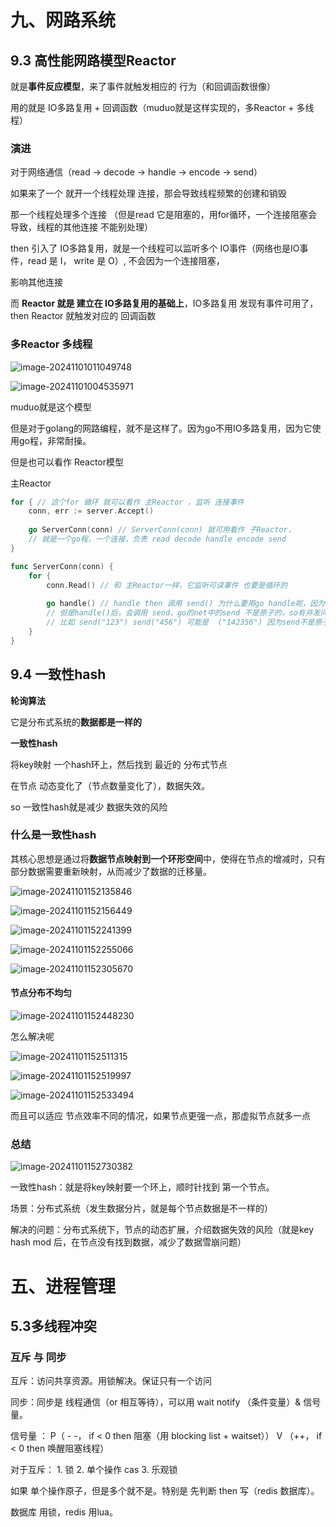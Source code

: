 # 九、网路系统

## 9.3 高性能网路模型Reactor



就是**事件反应模型**，来了事件就触发相应的 行为（和回调函数很像）

用的就是 IO多路复用 + 回调函数（muduo就是这样实现的，多Reactor + 多线程）



### 演进

对于网络通信（read -> decode -> handle -> encode -> send）

如果来了一个 就开一个线程处理 连接，那会导致线程频繁的创建和销毁

那一个线程处理多个连接 （但是read 它是阻塞的，用for循环，一个连接阻塞会导致，线程的其他连接 不能别处理）

then 引入了 IO多路复用，就是一个线程可以监听多个 IO事件（网络也是IO事件，read 是 I， write 是 O）, 不会因为一个连接阻塞，

影响其他连接

而 **Reactor 就是 建立在 IO多路复用的基础上**，IO多路复用 发现有事件可用了，then Reactor 就触发对应的 回调函数





### 多Reactor 多线程

![image-20241101011049748](D:/Typora/images/image-20241101011049748.png)

![image-20241101004535971](../../../AppData/Roaming/Typora/typora-user-images/image-20241101004535971.png)

muduo就是这个模型

但是对于golang的网路编程，就不是这样了。因为go不用IO多路复用，因为它使用go程，非常耐操。

但是也可以看作 Reactor模型



主Reactor 

```go
for { // 这个for 循环 就可以看作 主Reactor ，监听 连接事件
    conn, err := server.Accept()
    
    go ServerConn(conn) // ServerConn(conn) 就可用看作 子Reactor，
    // 就是一个go程，一个连接，负责 read decode handle encode send
}

func ServerConn(conn) {
    for {
        conn.Read() // 和 主Reactor一样，它监听可读事件 也要是循环的
        
        go handle() // handle then 调用 send() 为什么要用go handle呢，因为handle是不影响 Read()的，并发更快
        // 但是handle()后，会调用 send，go的net中的send 不是原子的，so有并发问题，要上锁，防止发送的数据乱了
        // 比如 send("123") send("456") 可能是  ("142356") 因为send不是原子的，conn是共享资源，要互斥
    }
}
```





## 9.4 一致性hash

**轮询算法**

它是分布式系统的**数据都是一样的**



**一致性hash**

将key映射 一个hash环上，然后找到 最近的 分布式节点

在节点 动态变化了（节点数量变化了），数据失效。

so 一致性hash就是减少 数据失效的风险



### 什么是一致性hash

其核心思想是通过将**数据节点映射到一个环形空间**中，使得在节点的增减时，只有部分数据需要重新映射，从而减少了数据的迁移量。



![image-20241101152135846](C:/Users/%E9%B2%B8%E4%BA%91%E9%9B%BE%E8%B5%B7/Desktop/%E5%AD%A6%E4%B9%A0%E7%AC%94%E8%AE%B0/%E5%B0%8F%E6%9E%97coding/assets/image-20241101152135846.png)

![image-20241101152156449](C:/Users/%E9%B2%B8%E4%BA%91%E9%9B%BE%E8%B5%B7/Desktop/%E5%AD%A6%E4%B9%A0%E7%AC%94%E8%AE%B0/%E5%B0%8F%E6%9E%97coding/assets/image-20241101152156449.png)

![image-20241101152241399](C:/Users/%E9%B2%B8%E4%BA%91%E9%9B%BE%E8%B5%B7/Desktop/%E5%AD%A6%E4%B9%A0%E7%AC%94%E8%AE%B0/%E5%B0%8F%E6%9E%97coding/assets/image-20241101152241399.png)

![image-20241101152255066](C:/Users/%E9%B2%B8%E4%BA%91%E9%9B%BE%E8%B5%B7/Desktop/%E5%AD%A6%E4%B9%A0%E7%AC%94%E8%AE%B0/%E5%B0%8F%E6%9E%97coding/assets/image-20241101152255066.png)

![image-20241101152305670](C:/Users/%E9%B2%B8%E4%BA%91%E9%9B%BE%E8%B5%B7/Desktop/%E5%AD%A6%E4%B9%A0%E7%AC%94%E8%AE%B0/%E5%B0%8F%E6%9E%97coding/assets/image-20241101152305670.png)
#### 节点分布不均匀



![image-20241101152448230](C:/Users/%E9%B2%B8%E4%BA%91%E9%9B%BE%E8%B5%B7/Desktop/%E5%AD%A6%E4%B9%A0%E7%AC%94%E8%AE%B0/%E5%B0%8F%E6%9E%97coding/assets/image-20241101152448230.png)

怎么解决呢

![image-20241101152511315](C:/Users/%E9%B2%B8%E4%BA%91%E9%9B%BE%E8%B5%B7/Desktop/%E5%AD%A6%E4%B9%A0%E7%AC%94%E8%AE%B0/%E5%B0%8F%E6%9E%97coding/assets/image-20241101152511315.png)

![image-20241101152519997](C:/Users/%E9%B2%B8%E4%BA%91%E9%9B%BE%E8%B5%B7/Desktop/%E5%AD%A6%E4%B9%A0%E7%AC%94%E8%AE%B0/%E5%B0%8F%E6%9E%97coding/assets/image-20241101152519997.png)

![image-20241101152533494](C:/Users/%E9%B2%B8%E4%BA%91%E9%9B%BE%E8%B5%B7/Desktop/%E5%AD%A6%E4%B9%A0%E7%AC%94%E8%AE%B0/%E5%B0%8F%E6%9E%97coding/assets/image-20241101152533494.png)

而且可以适应 节点效率不同的情况，如果节点更强一点，那虚拟节点就多一点



### 总结

![image-20241101152730382](C:/Users/%E9%B2%B8%E4%BA%91%E9%9B%BE%E8%B5%B7/Desktop/%E5%AD%A6%E4%B9%A0%E7%AC%94%E8%AE%B0/%E5%B0%8F%E6%9E%97coding/assets/image-20241101152730382.png)

一致性hash：就是将key映射要一个环上，顺时针找到 第一个节点。

场景：分布式系统（发生数据分片，就是每个节点数据是不一样的）

解决的问题：分布式系统下，节点的动态扩展，介绍数据失效的风险（就是key hash mod 后，在节点没有找到数据，减少了数据雪崩问题）





# 五、进程管理



## 5.3多线程冲突



### 互斥 与 同步



互斥：访问共享资源。用锁解决。保证只有一个访问

同步：同步是 线程通信（or 相互等待），可以用 wait notify （条件变量）& 信号量。

 信号量 ： P（ - -， if < 0 then 阻塞（用 blocking list + waitset）） V （++， if < 0 then 唤醒阻塞线程）



对于互斥： 1. 锁 2. 单个操作 cas 3. 乐观锁 

如果 单个操作原子，但是多个就不是。特别是 先判断 then  写（redis 数据库）。

数据库 用锁，redis 用lua。



